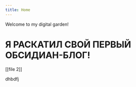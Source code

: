 ```yaml
---
title: Home
---
```


Welcome to my digital garden!

# Я РАСКАТИЛ СВОЙ ПЕРВЫЙ ОБСИДИАН-БЛОГ!

[[file 2]] 


dhbdfj

